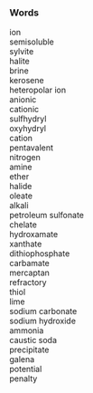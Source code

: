 ### Words  
ion  
semisoluble  
sylvite  
halite  
brine  
kerosene  
heteropolar
ion  
anionic  
cationic    
sulfhydryl  
oxyhydryl  
cation  
pentavalent  
nitrogen  
amine  
ether  
halide  
oleate  
alkali  
petroleum sulfonate  
chelate  
hydroxamate  
xanthate  
dithiophosphate  
carbamate  
mercaptan  
refractory  
thiol  
lime  
sodium carbonate  
sodium hydroxide  
ammonia  
caustic soda  
precipitate  
galena  
potential  
penalty




